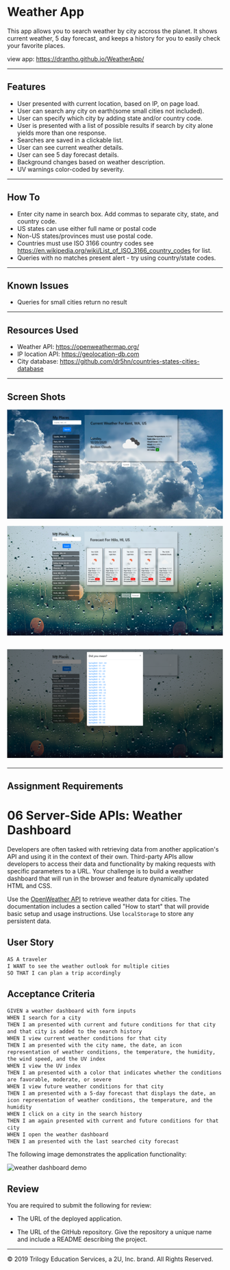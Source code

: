 # Weather App
 This app allows you to search weather by city accross the planet. It shows current weather, 5 day forecast, and keeps a history for you to easily check your favorite places.

view app: https://drantho.github.io/WeatherApp/

-------------------------------------------------------------------------------------------------------------------------------------------------
 ## Features
- User presented with current location, based on IP, on page load.
- User can search any city on earth(some small cities not included).
- User can specify which city by adding state and/or country code.
- User is presented with a list of possible results if search by city alone yields more than one response.
- Searches are saved in a clickable list.
- User can see current weather details.
- User can see 5 day forecast details.
- Background changes based on weather description.
- UV warnings color-coded by severity.  
-------------------------------------------------------------------------------------------------------------------------------------------------
## How To

- Enter city name in search box. Add commas to separate city, state, and country code.
- US states can use either full name or postal code
- Non-US states/provinces must use postal code.
- Countries must use ISO 3166 country codes see https://en.wikipedia.org/wiki/List_of_ISO_3166_country_codes for list.
- Queries with no matches present alert - try using country/state codes.
-------------------------------------------------------------------------------------------------------------------------------------------------
## Known Issues
- Queries for small cities return no result
-------------------------------------------------------------------------------------------------------------------------------------------------
## Resources Used
- Weather API: https://openweathermap.org/
- IP location API: https://geolocation-db.com
- City database: https://github.com/dr5hn/countries-states-cities-database
-------------------------------------------------------------------------------------------------------------------------------------------------
## Screen Shots
![Screenshot of current weather conditions](./assets/images/screenshot1.png?raw=true "Current Weather")

![Screenshot of weather forecast](./assets/images/screenshot2.png?raw=true "Weather Forecast")

![Screenshot of multiple city match](./assets/images/screenshot3.png?raw=true "Multiple City Matches")
-------------------------------------------------------------------------------------------------------------------------------------------------
-------------------------------------------------------------------------------------------------------------------------------------------------
## Assignment Requirements

# 06 Server-Side APIs: Weather Dashboard

Developers are often tasked with retrieving data from another application's API and using it in the context of their own. Third-party APIs allow developers to access their data and functionality by making requests with specific parameters to a URL. Your challenge is to build a weather dashboard that will run in the browser and feature dynamically updated HTML and CSS.

Use the [OpenWeather API](https://openweathermap.org/api) to retrieve weather data for cities. The documentation includes a section called "How to start" that will provide basic setup and usage instructions. Use `localStorage` to store any persistent data.

## User Story

```
AS A traveler
I WANT to see the weather outlook for multiple cities
SO THAT I can plan a trip accordingly
```

## Acceptance Criteria

```
GIVEN a weather dashboard with form inputs
WHEN I search for a city
THEN I am presented with current and future conditions for that city and that city is added to the search history
WHEN I view current weather conditions for that city
THEN I am presented with the city name, the date, an icon representation of weather conditions, the temperature, the humidity, the wind speed, and the UV index
WHEN I view the UV index
THEN I am presented with a color that indicates whether the conditions are favorable, moderate, or severe
WHEN I view future weather conditions for that city
THEN I am presented with a 5-day forecast that displays the date, an icon representation of weather conditions, the temperature, and the humidity
WHEN I click on a city in the search history
THEN I am again presented with current and future conditions for that city
WHEN I open the weather dashboard
THEN I am presented with the last searched city forecast
```

The following image demonstrates the application functionality:

![weather dashboard demo](./Assets/06-server-side-apis-homework-demo.png)

## Review

You are required to submit the following for review:

* The URL of the deployed application.

* The URL of the GitHub repository. Give the repository a unique name and include a README describing the project.

- - -
© 2019 Trilogy Education Services, a 2U, Inc. brand. All Rights Reserved.

